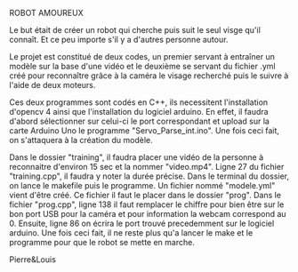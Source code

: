 ROBOT AMOUREUX

Le but était de créer un robot qui cherche puis suit le seul visge qu'il connaît. Et ce peu importe s'il y a d'autres personne autour.

Le projet est constitué de deux codes, un premier servant à entraîner un modèle sur la base d'une vidéo et le deuxième se servant du fichier .yml créé pour reconnaître grâce à la caméra le visage recherché puis le suivre à l'aide de deux moteurs.

Ces deux programmes sont codés en C++, ils necessitent l'installation d'opencv 4 ainsi que l'installation du logiciel arduino. En effet, il faudra d'abord sélectionner sur celui-ci le port correspondant et upload sur la carte Arduino Uno le programme "Servo_Parse_int.ino". Une fois ceci fait, on s'attaquera à la création du modèle.

Dans le dossier "training", il faudra placer une vidéo de la personne à reconnaitre d'environ 15 sec et la nommer "video.mp4". Ligne 27 du fichier "training.cpp", il faudra y noter la durée précise. Dans le terminal du dossier, on lance le makefile puis le programme. Un fichier nommé "modele.yml" vient d'être créé. Ce fichier il faut le placer dans le dossier "prog". Dans le fichier "prog.cpp", ligne 138 il faut remplacer le chiffre pour bien être sur le bon port USB pour la caméra et pour information la webcam correspond au 0. Ensuite, ligne 86 on écrira le port trouvé precedemment sur le logiciel arduino. Une fois ceci fait, il ne reste plus qu'a lancer le make et le programme pour que le robot se mette en marche.

Pierre&Louis
